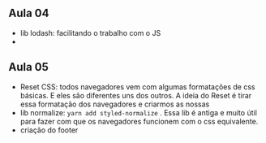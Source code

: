 

## Aula 04
 - lib lodash: facilitando o trabalho com o JS
 - 

## Aula 05
 - Reset CSS: todos navegadores vem com algumas formatações de css básicas. E eles são diferentes uns dos outros. A ideia do Reset é tirar essa formatação dos navegadores e criarmos as nossas
 - lib normalize: `yarn add styled-normalize` . Essa lib é antiga e muito útil para fazer com que os navegadores funcionem com o css equivalente.
 - criação do footer 